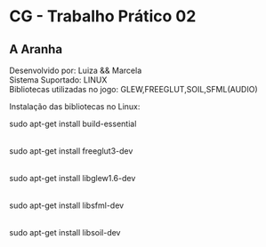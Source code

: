 # CG - Trabalho Prático 02

<h2>A Aranha</h2>

Desenvolvido por: Luiza && Marcela <br>
Sistema Suportado: LINUX <br>
Bibliotecas utilizadas no jogo: GLEW,FREEGLUT,SOIL,SFML(AUDIO) <br>

Instalação das bibliotecas no Linux: <br>
<table>	sudo apt-get install build-essential <br>
<table>	sudo apt-get install freeglut3-dev <br>
<table>	sudo apt-get install libglew1.6-dev <br>
<table>	sudo apt-get install libsfml-dev <br>
<table>	sudo apt-get install libsoil-dev 
